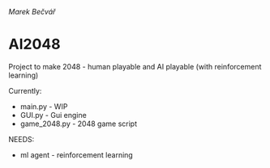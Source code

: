 *Marek Bečvář*

# AI2048

Project to make 2048 - human playable and AI playable (with reinforcement
learning)
    
Currently:
- main.py - WIP
- GUI.py - Gui engine
- game_2048.py - 2048 game script

NEEDS: 
- ml agent - reinforcement learning
